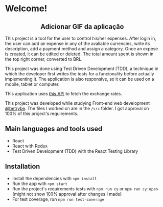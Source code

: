 # Welcome!

<div align='center'>

## Adicionar GIF da aplicação

</div>

This project is a tool for the user to control his/her expenses. After login in, the user can add an expense in any of the avaliable currencies, write its description, add a payment method and assign a category. Once an expese is created, it can be edited or deleted. The total amount spent is shown in the top right corner, converted to BRL.

This project was done using Test Driven Development (TDD), a technique in which the developer first writes the tests for a funcionality before actually implementing it. The application is also responsive, so it can be used on a mobile, tablet or computer.

This application uses [this API](https://docs.awesomeapi.com.br/api-de-moedas) to fetch the exchange rates.

This project was developed while studying Front-end web development [@betrybe](https://github.com/betrybe). The files I worked on are in the ```/src``` folder. I got approval on 100% of this project's requirements.

## Main languages and tools used

- React
- React with Redux
- Test Driven Development (TDD) with the React Testing Library

## Installation

- Install the dependencies with ``` npm install ```
- Run the app with ```npm start```
- Run the project's requirements tests with  ```npm run cy``` or ```npm run cy:open``` (might not show 100% approval after changes I made)
- For test coverage, run ```npm run test-coverage```
